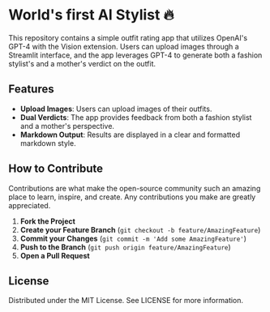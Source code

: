 # World's first AI Stylist 🔥

This repository contains a simple outfit rating app that utilizes OpenAI's GPT-4 with the Vision extension. Users can upload images through a Streamlit interface, and the app leverages GPT-4 to generate both a fashion stylist's and a mother's verdict on the outfit.

## Features
- **Upload Images**: Users can upload images of their outfits.
- **Dual Verdicts**: The app provides feedback from both a fashion stylist and a mother's perspective.
- **Markdown Output**: Results are displayed in a clear and formatted markdown style.

## How to Contribute
Contributions are what make the open-source community such an amazing place to learn, inspire, and create. Any contributions you make are greatly appreciated.


1. **Fork the Project**
2. **Create your Feature Branch** (`git checkout -b feature/AmazingFeature`)
3. **Commit your Changes** (`git commit -m 'Add some AmazingFeature'`)
4. **Push to the Branch** (`git push origin feature/AmazingFeature`)
5. **Open a Pull Request**

   

## License
Distributed under the MIT License. See LICENSE for more information.
